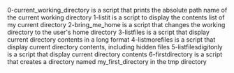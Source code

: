 0-current_working_directory is a script that prints the absolute path name of the current working directory
1-listit is a script to display the contents list of my current directory
2-bring_me_home is a script that changes the working directory to the user's home directory
3-listfiles is a script that display current directory contents in a long format
4-listmorefiles is a script that display current directory contents, including hidden files
5-listfilesdigitonly is a script that display current directory contents
6-firstdirectory is a script that creates a directory named my_first_directory in the tmp directory
